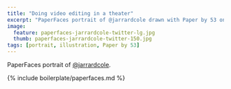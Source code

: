 ```yaml
---
title: "Doing video editing in a theater"
excerpt: "PaperFaces portrait of @jarrardcole drawn with Paper by 53 on an iPad."
image: 
  feature: paperfaces-jarrardcole-twitter-lg.jpg
  thumb: paperfaces-jarrardcole-twitter-150.jpg
tags: [portrait, illustration, Paper by 53]
---
```


PaperFaces portrait of [@jarrardcole](http://twitter.com/jarrardcole).

{% include boilerplate/paperfaces.md %}